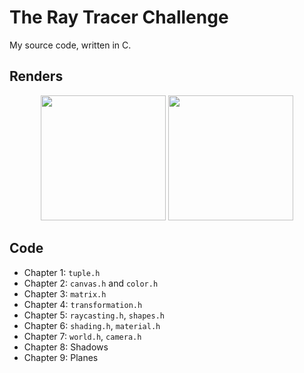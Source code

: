 # The Ray Tracer Challenge

My source code, written in C.

## Renders

<p float="left" align="middle">
  <a href="media/7world.jpg"><img src="media/thumbs/7world.jpg" width="200" /></a>
  <a href="media/9plane.jpg"><img src="media/thumbs/9plane.jpg" width="200" /></a>
</p>

## Code

- Chapter 1: `tuple.h`
- Chapter 2: `canvas.h` and `color.h`
- Chapter 3: `matrix.h`
- Chapter 4: `transformation.h`
- Chapter 5: `raycasting.h`, `shapes.h`
- Chapter 6: `shading.h`, `material.h`
- Chapter 7: `world.h`, `camera.h`
- Chapter 8: Shadows
- Chapter 9: Planes
